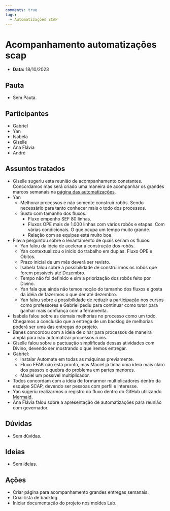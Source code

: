 ```yaml
---
comments: true
tags:
  - Automatizações SCAP
---
```


# Acompanhamento automatizações scap

- **Data:** 18/10/2023

## Pauta
- Sem Pauta.

## Participantes
- Gabriel
- Yan
- Isabela
- Giselle
- Ana Flávia
- André

## Assuntos tratados

- Giselle sugeriu esta reunião de acompanhamento constantes. Concordamos mas será criado uma maneira de acompanhar os grandes marcos semanais na [ página das automatizações](https://lab-mg.github.io/automatizacoes/).
- Yan
  - Melhorar processos e não somente construir robôs. Sendo necessário para tanto conhecer mais o todo dos processos.
  - Susto com tamanho dos fluxos.
      - Fluxo empenho SEF 80 linhas.
      - Fluxos OPE mais de 1.000 linhas com vários robôs e etapas. Com várias condicionais. O que ocupa um tempo muito grande.
      - Relação com as equipes está muito boa.
- Flávia perguntou sobre o levantamento de quais seriam os fluxos:
    - Yan falou da ideia de acelerar a construção dos robôs.
    - Yan contextualizou o início do trabalho em duplas. Fluxo OPE e Óbitos.
    - Prazo inicial de um mês deverá ser revisto.
    - Isabela falou sobre a possibilidade de construirmos os robôs que forem possíveis até Dezembro.
    - Tempo não foi definido e sim a priorização dos robôs feito por Divino.
    - Yan fala que ainda não temos noção do tamanho dos fluxos e gosta da idéia de fazermos o que der até dezembro.
    - Yan falou sobre a possibilidade de reduzir a participação nos cursos como professores e Gabriel pediu para continuar como tutor para ganhar mais confiança com a ferramenta.
- Isabela falou sobre as demais melhorias no processo como um todo. Chegamos a conclusão que a entrega de um backlog de melhorias poderá ser uma das entregas do projeto.
- Banes concordou com a ideia de olhar para processos de maneira ampla para não automatizar processos ruins.
- Giselle falou sobre a pactuação simplificada dessas atividades com Divino, devendo ser mostrando o que iremos entregar.
- Gabriel:
    - Instalar Automate em todas as máquinas previamente.
    - Fluxo FFAK não está pronto, mas Maciel já tinha uma ideia mais claro dos passos e quebra do problema em partes menores.
    - Maciel um possível multiplicador.
- Todos concordam com a ideia de formarmor multiplicadores dentro da esquipe SCAP, devendo ser pessoas com perfil e interesse.
- Yan sugeriu realizarmos o registro do fluxo dentro do GitHub utilizando [Mermaid](https://mermaid.js.org/intro/).
- Ana Flávia falou sobre a apresentação de automatizações para reunião com governador.

## Dúvidas
- Sem dúvidas.

## Ideias
- Sem ideias.

## Ações
- Criar página para acompanhamento grandes entregas semanais.
- Criar lista de backlog.
- Iniciar documentação do projeto nos moldes Lab.
